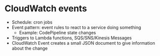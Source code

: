 # CloudWatch events

* Schedule: cron jobs
* Event pattern: event rules to react to a service doing something
  * Example: CodePipeline state changes
* Triggers to Lambda functions, SQS/SNS/Kinesis Messages
* CloudWatch Event creates a small JSON document to give information about the change
